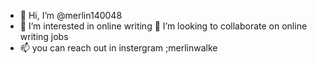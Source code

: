 - 👋 Hi, I’m @merlin140048
- 👀 I’m interested in online writing 
 💞️ I’m looking to collaborate on online writing jobs 
- 📫 you can reach out in instergram ;merlinwalke
<!---
merlin140048/merlin140048 is a ✨ special ✨ repository because its `README.md` (this file) appears on your GitHub profile.
You can click the Preview link to take a look at your changes.
--->
